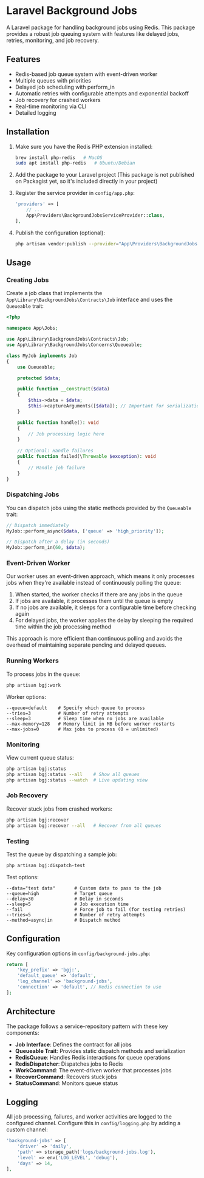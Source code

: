# Laravel Background Jobs

A Laravel package for handling background jobs using Redis. This package provides a robust job queuing system with features like delayed jobs, retries, monitoring, and job recovery.

## Features

- Redis-based job queue system with event-driven worker
- Multiple queues with priorities
- Delayed job scheduling with perform_in
- Automatic retries with configurable attempts and exponential backoff
- Job recovery for crashed workers
- Real-time monitoring via CLI
- Detailed logging

## Installation

1. Make sure you have the Redis PHP extension installed:
   ```bash
   brew install php-redis   # MacOS
   sudo apt install php-redis   # Ubuntu/Debian
   ```

2. Add the package to your Laravel project
   (This package is not published on Packagist yet, so it's included directly in your project)

3. Register the service provider in `config/app.php`:
   ```php
   'providers' => [
       // ...
       App\Providers\BackgroundJobsServiceProvider::class,
   ],
   ```

4. Publish the configuration (optional):
   ```bash
   php artisan vendor:publish --provider="App\Providers\BackgroundJobsServiceProvider"
   ```

## Usage

### Creating Jobs

Create a job class that implements the `App\Library\BackgroundJobs\Contracts\Job` interface and uses the `Queueable` trait:

```php
<?php

namespace App\Jobs;

use App\Library\BackgroundJobs\Contracts\Job;
use App\Library\BackgroundJobs\Concerns\Queueable;

class MyJob implements Job
{
    use Queueable;

    protected $data;

    public function __construct($data)
    {
        $this->data = $data;
        $this->captureArguments([$data]); // Important for serialization
    }

    public function handle(): void
    {
        // Job processing logic here
    }
    
    // Optional: Handle failures
    public function failed(\Throwable $exception): void
    {
        // Handle job failure
    }
}
```

### Dispatching Jobs

You can dispatch jobs using the static methods provided by the `Queueable` trait:

```php
// Dispatch immediately
MyJob::perform_async($data, ['queue' => 'high_priority']);

// Dispatch after a delay (in seconds)
MyJob::perform_in(60, $data);
```

### Event-Driven Worker

Our worker uses an event-driven approach, which means it only processes jobs when they're available instead of continuously polling the queue:

1. When started, the worker checks if there are any jobs in the queue
2. If jobs are available, it processes them until the queue is empty
3. If no jobs are available, it sleeps for a configurable time before checking again
4. For delayed jobs, the worker applies the delay by sleeping the required time within the job processing method

This approach is more efficient than continuous polling and avoids the overhead of maintaining separate pending and delayed queues.

### Running Workers

To process jobs in the queue:

```bash
php artisan bgj:work
```

Worker options:
```
--queue=default    # Specify which queue to process
--tries=3          # Number of retry attempts
--sleep=3          # Sleep time when no jobs are available
--max-memory=128   # Memory limit in MB before worker restarts
--max-jobs=0       # Max jobs to process (0 = unlimited)
```

### Monitoring

View current queue status:

```bash
php artisan bgj:status
php artisan bgj:status --all    # Show all queues
php artisan bgj:status --watch  # Live updating view
```

### Job Recovery

Recover stuck jobs from crashed workers:

```bash
php artisan bgj:recover
php artisan bgj:recover --all   # Recover from all queues
```

### Testing

Test the queue by dispatching a sample job:

```bash
php artisan bgj:dispatch-test
```

Test options:
```
--data="test data"       # Custom data to pass to the job
--queue=high             # Target queue
--delay=30               # Delay in seconds
--sleep=5                # Job execution time
--fail                   # Force job to fail (for testing retries)
--tries=5                # Number of retry attempts
--method=async|in        # Dispatch method
```

## Configuration

Key configuration options in `config/background-jobs.php`:

```php
return [
    'key_prefix' => 'bgj:',
    'default_queue' => 'default',
    'log_channel' => 'background-jobs',
    'connection' => 'default', // Redis connection to use
];
```

## Architecture

The package follows a service-repository pattern with these key components:

- **Job Interface**: Defines the contract for all jobs
- **Queueable Trait**: Provides static dispatch methods and serialization
- **RedisQueue**: Handles Redis interactions for queue operations
- **RedisDispatcher**: Dispatches jobs to Redis
- **WorkCommand**: The event-driven worker that processes jobs
- **RecoverCommand**: Recovers stuck jobs
- **StatusCommand**: Monitors queue status

## Logging

All job processing, failures, and worker activities are logged to the configured channel. Configure this in `config/logging.php` by adding a custom channel:

```php
'background-jobs' => [
    'driver' => 'daily',
    'path' => storage_path('logs/background-jobs.log'),
    'level' => env('LOG_LEVEL', 'debug'),
    'days' => 14,
],
```
